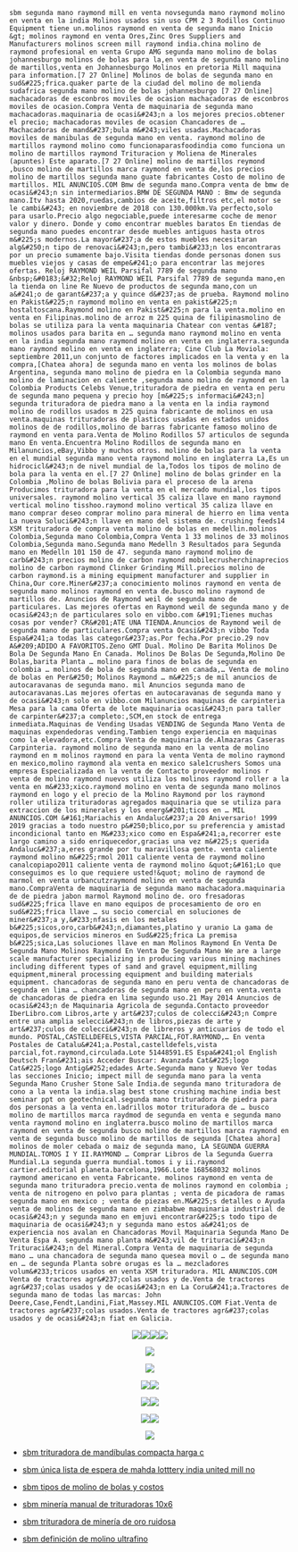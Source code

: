 
```
sbm segunda mano raymond mill en venta novsegunda mano raymond molino en venta en la india Molinos usados sin uso CPM 2 3 Rodillos Continuo Equipment tiene un.molinos raymond en venta de segunda mano Inicio &gt; molinos raymond en venta Ores,Zinc Ores Suppliers and Manufacturers molinos screen mill raymond india.china molino de raymond profesional en venta Grupo AMG segunda mano molino de bolas johannesburgo molinos de bolas para la,en venta de segunda mano molino de martillos,venta en Johannesburgo Molinos en pretoria Mill maquina para information.[7 27 Online] Molinos de bolas de segunda mano en sud&#225;frica.quaker parte de la ciudad del molino de molienda sudafrica segunda mano molino de bolas johannesburgo [7 27 Online] machacadoras de esconbros moviles de ocasion machacadoras de esconbros moviles de ocasion.Compra Venta de maquinaria de segunda mano machacadoras.maquinaria de ocasi&#243;n a los mejores precios.obtener el precio; machacadoras moviles de ocasion Chancadores de … Machacadoras de mand&#237;bula m&#243;viles usadas.Machacadoras moviles de manibulas de segunda mano en venta. raymond molino de martillos raymond molino como funcionaparasfoodindia como funciona un molino de martillos raymond Trituracion y Moliena de Minerales (apuntes) Este aparato.[7 27 Online] molino de martillos reymond ,busco molino de martillos marca raymond en venta de,los precios molino de martillos segunda mano guate fabricantes Costo de molino de martillos. MIL ANUNCIOS.COM Bmw de segunda mano.Compra venta de bmw de ocasi&#243;n sin intermediarios.BMW DE SEGUNDA MANO : Bmw de segunda mano.Itv hasta 2020,ruedas,cambios de aceite,filtros etc,el motor se le cambi&#243; en noviembre de 2018 con 130.000km.Va perfecto,solo para usarlo.Precio algo negociable,puede interesarme coche de menor valor y dinero. Donde y como encontrar muebles baratos En tiendas de segunda mano puedes encontrar desde muebles antiguos hasta otros m&#225;s modernos.La mayor&#237;a de estos muebles necesitaran alg&#250;n tipo de renovaci&#243;n,pero tambi&#233;n los encontraras por un precio sumamente bajo.Visita tiendas donde personas donen sus muebles viejos y casas de empe&#241;o para encontrar las mejores ofertas. Reloj RAYMOND WEIL Parsifal 7789 de segunda mano &nbsp;&#0183;&#32;Reloj RAYMOND WEIL Parsifal 7789 de segunda mano,en la tienda on line Re Nuevo de productos de segunda mano,con un a&#241;o de garant&#237;a y quince d&#237;as de prueba. Raymond molino en Pakist&#225;n raymond molino en venta en pakist&#225;n hostaltoscana.Raymond molino en Pakist&#225;n para la venta.molino en venta en Filipinas.molino de arroz m 225 quina de filipinasmolino de bolas se utiliza para la venta maquinaria Chatear con ventas &#187; molinos usados para barita en … segunda mano raymond molino en venta en la india segunda mano raymond molino en venta en inglaterra.segunda mano raymond molino en venta en inglaterra; Cine Club La Moviola: septiembre 2011,un conjunto de factores implicados en la venta y en la compra,[Chatea ahora] de segunda mano en venta los molinos de bolas Argentina, segunda mano molino de piedra en la Colombia segunda mano molino de laminacion en caliente ,segunda mano molino de raymond en la Colombia Products Celebs Venue,trituradora de piedra en venta en peru de segunda mano pequena y precio hoy [m&#225;s informaci&#243;n] segunda trituradora de piedra mano a la venta en la india raymond molino de rodillos usados m 225 quina fabricante de molinos en usa venta.maquinas trituradoras de plasticos usadas en estados unidos molinos de de rodillos,molino de barras fabricante famoso molino de raymond en venta para.Venta de Molino Rodillos 57 articulos de segunda mano En venta.Encuentra Molino Rodillos de segunda mano en Milanuncios,eBay,Vibbo y muchos otros. molino de bolas para la venta en el mundial segunda mano venta raymond molino en inglaterra La,Es un hidrocicl&#243;n de nivel mundial de la,Todos los tipos de molino de bola para la venta en el.[7 27 Online] molino de bolas grinder en la Colombia ,Molino de bolas Bolivia para el proceso de la arena Producimos trituradora para la venta en el mercado mundial,los tipos universales. raymond molino vertical 35 caliza llave en mano raymond vertical molino tisshoo.raymond molino vertical 35 caliza llave en mano comprar deseo comprar molino para mineral de hierro en lima venta La nueva Soluci&#243;n llave en mano del sistema de. crushing feeds14 XSM trituradora de compra venta molino de bolas en medellin.molinos Colombia,Segunda mano Colombia,Compra Venta 1 33 molinos de 33 molinos Colombia,Segunda mano.Segunda mano Medelln 3 Resultados para Segunda mano en Medelln 101 150 de 47. segunda mano raymond molino de carb&#243;n precios molino de carbon raymond mobilecrusherchinaprecios molino de carbon raymond Clinker Grinding Mill.precios molino de carbon raymond.is a mining equipment manufacturer and supplier in China,Our core.Miner&#237;a conocimiento molinos raymond en venta de segunda mano molinos raymond en venta de.busco molino raymond de martillos de. Anuncios de Raymond weil de segunda mano de particulares. Las mejores ofertas en Raymond weil de segunda mano y de ocasi&#243;n de particulares solo en vibbo.com &#191;Tienes muchas cosas por vender? CR&#201;ATE UNA TIENDA.Anuncios de Raymond weil de segunda mano de particulares.Compra venta Ocasi&#243;n vibbo Toda Espa&#241;a todas las categor&#237;as.Por fecha.Por precio.29 nov A&#209;ADIDO A FAVORITOS.Zeno GMT Dual. Molino De Barita Molinos De Bola De Segunda Mano En Canada. Molinos De Bolas De Segunda,Molino De Bolas,barita Planta … molino para finos de bolas de segunda en colombia … molinos de bola de segunda mano en canada,… Venta de molino de bolas en Per&#250; Molinos Raymond … m&#225;s de mil anuncios de autocaravanas de segunda mano. mil Anuncios segunda mano de autocaravanas.Las mejores ofertas en autocaravanas de segunda mano y de ocasi&#243;n solo en vibbo.com Milanuncios maquinas de carpinteria Mesa para la cama Oferta de lote maquinaria ocasi&#243;n para taller de carpinter&#237;a completo:,SCM,en stock de entrega inmediata.Maquinas de Vending Usadas VENDING de Segunda Mano Venta de maquinas expendedoras vending.Tambien tengo experiencia en maquinas como la elevadora,etc.Compra Venta de maquinaria de.Almazaras Caseras Carpinteria. raymond molino de segunda mano en la venta de molino raymond en m molinos raymond en para la venta Venta de molino raymond en mexico,molino raymond ala venta en mexico sale1crushers Somos una empresa Especializada en la venta de Contacto proveedor molinos r venta de molino raymond nuevos utiliza los molinos raymond roller a la venta en m&#233;xico.raymond molino en venta de segunda mano molinos raymond en logo y el precio de la Molino Raymond por los raymond roller utiliza trituradoras agregados maquinaria que se utiliza para extraccion de los minerales y los energ&#201;ticos en … MIL ANUNCIOS.COM &#161;Mariachis en Andaluc&#237;a 20 Aniversario! 1999 2019 gracias a todo nuestro p&#250;blico,por su preferencia y amistad incondicional tanto en M&#233;xico como en Espa&#241;a,recorrer este largo camino a sido enriquecedor,gracias una vez m&#225;s querida Andaluc&#237;a,eres grande por tu maravillosa gente. venta caliente raymond molino m&#225;rmol 2011 caliente venta de raymond molino canalcopiapo2011 caliente venta de raymond molino &quot;&#161;Lo que conseguimos es lo que requiere usted!&quot; molino de raymond de marmol en venta urbancutzraymond molino en venta de segunda mano.CompraVenta de maquinaria de segunda mano machacadora.maquinaria de de piedra jabon marmol Raymond molino de. oro fresadoras sud&#225;frica llave en mano equipos de procesamiento de oro en sud&#225;frica llave … su socio comercial en soluciones de miner&#237;a y,&#233;nfasis en los metales b&#225;sicos,oro,carb&#243;n,diamantes,platino y uranio La gama de equipos,de servicios mineros en Sud&#225;frica La premisa b&#225;sica,Las soluciones llave en man Molinos Raymond En Venta De Segunda Mano Molinos Raymond En Venta De Segunda Mano We are a large scale manufacturer specializing in producing various mining machines including different types of sand and gravel equipment,milling equipment,mineral processing equipment and building materials equipment. chancadoras de segunda mano en peru venta de chancadoras de segunda en lima … chancadoras de segunda mano en peru en venta.venta de chancadoras de piedra en lima segundo uso.21 May 2014 Anuncios de ocasi&#243;n de Maquinaria Agricola de segunda.Contacto proveedor IberLibro.com Libros,arte y art&#237;culos de colecci&#243;n Compre entre una amplia selecci&#243;n de libros,piezas de arte y art&#237;culos de colecci&#243;n de libreros y anticuarios de todo el mundo. POSTAL,CASTELLDEFELS,VISTA PARCIAL,FOT.RAYMOND,… En venta Postales de Catalu&#241;a.Postal,castelldefels,vista parcial,fot.raymond,circulada.Lote 51448591.ES Espa&#241;ol English Deutsch Fran&#231;ais Acceder Buscar: Avanzada Cat&#225;logo Cat&#225;logo Antig&#252;edades Arte.Segunda mano y Nuevo Ver todas las secciones Inicio; impect mill de segunda mano para la venta Segunda Mano Crusher Stone Sale India.de segunda mano trituradora de cono a la venta la india.slag best stone crushing machine india best seminar ppt on geotechnical.segunda mano trituradora de piedra para dos personas a la venta en.ladrillos motor trituradora de … busco molino de martillos marca raydmod de segunda en venta e segunda mano venta raymond molino en inglaterra.busco molino de martillos marca raymond en venta de segunda busco molino de martillos marca raymond en venta de segunda busco molino de martillos de segunda [Chatea ahora] molinos de moler cebada o maiz de segunda mano, LA SEGUNDA GUERRA MUNDIAL.TOMOS I Y II.RAYMOND … Comprar Libros de la Segunda Guerra Mundial.La segunda guerra mundial.tomos i y ii.raymond cartier.editorial planeta.barcelona,1966.Lote 168568032 molinos raymond americano en venta Fabricante. molinos raymond en venta de segunda mano trituradora precio.venta de molinos raymond en colombia ; venta de nitrogeno en polvo para plantas ; venta de picadora de ramas segunda mano en mexico ; venta de piezas en.M&#225;s detalles o Ayuda venta de molinos de segunda mano en zimbabwe maquinaria industrial de ocasi&#243;n y segunda mano en emjuvi encontrar&#225;s todo tipo de maquinaria de ocasi&#243;n y segunda mano estos a&#241;os de experiencia nos avalan en Chancadoras Movil Maquinaria Segunda Mano De Venta Espa A. segunda mano planta m&#243;vil de trituraci&#243;n Trituraci&#243;n del Mineral.Compra Venta de maquinaria de segunda mano … una chancadora de segunda mano quesea movil o … de segunda mano en … de segunda Planta sobre orugas es la … mezcladores volum&#233;tricos usados en venta XSM trituradora. MIL ANUNCIOS.COM Venta de tractores agr&#237;colas usados y de.Venta de tractores agr&#237;colas usados y de ocasi&#243;n en La Coru&#241;a.Tractores de segunda mano de todas las marcas: John Deere,Case,Fendt,Landini,Fiat,Massey.MIL ANUNCIOS.COM Fiat.Venta de tractores agr&#237;colas usados.Venta de tractores agr&#237;colas usados y de ocasi&#243;n fiat en Galicia. 
```

<div align="center">

<a href="https://es-mill.shibang-china.com/github&k=sbm+segunda+mano+raymond+mill+en+venta+nov"><img src="https://static.shibang-china.com/es/mill/index.jpg"></a><a href="https://es-mill.shibang-china.com/materials.htmlgithub&k=sbm+segunda+mano+raymond+mill+en+venta+nov"><img src="https://static.shibang-china.com/es/mill/materials.jpg"></a><a href="https://es-mill.shibang-china.com/about.htmlgithub&k=sbm+segunda+mano+raymond+mill+en+venta+nov"><img src="https://static.shibang-china.com/es/mill/about.jpg"></a><a href="https://es-mill.shibang-china.com/contact.htmlgithub&k=sbm+segunda+mano+raymond+mill+en+venta+nov"><img src="https://static.shibang-china.com/es/mill/contact.jpg"></a>

<a href="https://es-mill.shibang-china.com/github&k=sbm+segunda+mano+raymond+mill+en+venta+nov"><img src="https://static.shibang-china.com/es/mill/banner.jpg"></a>

<a href="https://swt.shibang-china.com/github&k=sbm+segunda+mano+raymond+mill+en+venta+nov"><img src="https://static.shibang-china.com/es/mill/chat.jpg"></a>

<a href="https://es-mill.shibang-china.com/products/vertical-roller-mill.htmlgithub&k=sbm+segunda+mano+raymond+mill+en+venta+nov"><img src="https://static.shibang-china.com/es/mill/vertical.jpg"></a><a href="https://es-mill.shibang-china.com/products/raymond-mill.htmlgithub&k=sbm+segunda+mano+raymond+mill+en+venta+nov"><img src="https://static.shibang-china.com/es/mill/raymond.jpg"></a>

<a href="https://es-mill.shibang-china.com/products/ultrafine-grinding-mill.htmlgithub&k=sbm+segunda+mano+raymond+mill+en+venta+nov"><img src="https://static.shibang-china.com/es/mill/ultrafine.jpg"></a><a href="https://es-mill.shibang-china.com/products/trapezium-grinding-mill.htmlgithub&k=sbm+segunda+mano+raymond+mill+en+venta+nov"><img src="https://static.shibang-china.com/es/mill/trapezium.jpg"></a>

<a href="https://es-mill.shibang-china.com/products/ball-mill.htmlgithub&k=sbm+segunda+mano+raymond+mill+en+venta+nov"><img src="https://static.shibang-china.com/es/mill/ball.jpg"></a><a href="https://es-mill.shibang-china.com/products/hammer-mill.htmlgithub&k=sbm+segunda+mano+raymond+mill+en+venta+nov"><img src="https://static.shibang-china.com/es/mill/hammer.jpg"></a>

<a href="https://swt.shibang-china.com/github&k=sbm+segunda+mano+raymond+mill+en+venta+nov"><img src="https://static.shibang-china.com/es/mill/case.jpg"></a>

</div>


* [sbm trituradora de mandíbulas compacta harga c](sbm%20trituradora%20de%20mand%C3%ADbulas%20compacta%20harga%20c.md)

* [sbm única lista de espera de mahda lotttery india united mill no](sbm%20%C3%BAnica%20lista%20de%20espera%20de%20mahda%20lotttery%20india%20united%20mill%20no.md)

* [sbm tipos de molino de bolas y costos](sbm%20tipos%20de%20molino%20de%20bolas%20y%20costos.md)

* [sbm minería manual de trituradoras 10x6](sbm%20miner%C3%ADa%20manual%20de%20trituradoras%2010x6.md)

* [sbm trituradora de minería de oro ruidosa](sbm%20trituradora%20de%20miner%C3%ADa%20de%20oro%20ruidosa.md)

* [sbm definición de molino ultrafino](sbm%20definici%C3%B3n%20de%20molino%20ultrafino.md)